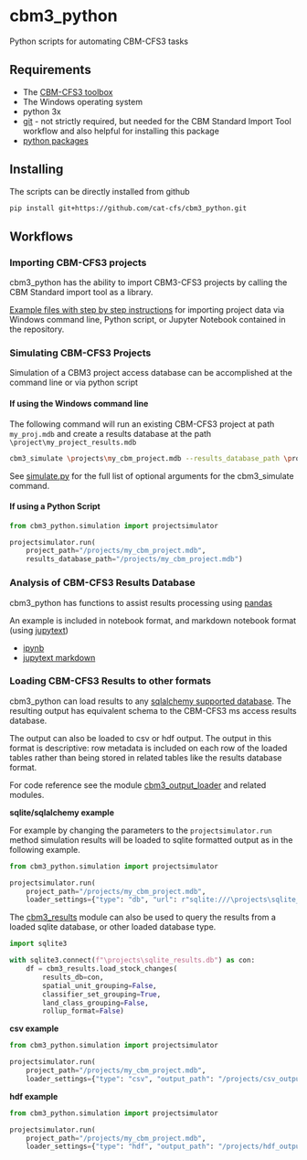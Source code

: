 # cbm3_python

Python scripts for automating CBM-CFS3 tasks

## Requirements

* The [CBM-CFS3 toolbox](https://www.nrcan.gc.ca/climate-change/impacts-adaptations/climate-change-impacts-forests/carbon-accounting/carbon-budget-model/13107)
* The Windows operating system
* python 3x
* [git](https://git-scm.com/) - not strictly required, but needed for the CBM Standard Import Tool workflow and also helpful for installing this package
* [python packages](https://github.com/cat-cfs/cbm3_python/blob/master/requirements.txt)



## Installing

The scripts can be directly installed from github

```bash
pip install git+https://github.com/cat-cfs/cbm3_python.git
```

## Workflows

### Importing CBM-CFS3 projects

cbm3_python has the ability to import CBM3-CFS3 projects by calling the CBM Standard import tool as a library.

[Example files with step by step instructions](./examples/sit_automation) for importing project data via Windows command line, Python script, or Jupyter Notebook contained in the repository.


### Simulating CBM-CFS3 Projects

Simulation of a CBM3 project access database can be accomplished at the command line or via python script

#### If using the Windows command line

The following command will run an existing CBM-CFS3 project at path `my_proj.mdb` and create a results database at the path `\project\my_project_results.mdb`

```bash
cbm3_simulate \projects\my_cbm_project.mdb --results_database_path \projects\my_cbm_project_results.mdb
```

See [simulate.py](cbm3_python/scripts/simulate.py) for the full list of optional arguments for the cbm3_simulate command.

#### If using a Python Script

```python
from cbm3_python.simulation import projectsimulator

projectsimulator.run(
    project_path="/projects/my_cbm_project.mdb",
    results_database_path="/projects/my_cbm_project.mdb")
```

### Analysis of CBM-CFS3 Results Database

cbm3_python has functions to assist results processing using [pandas](https://pandas.pydata.org/)

An example is included in notebook format, and markdown notebook format (using [jupytext](https://github.com/mwouts/jupytext))

* [ipynb](./examples/results/results_processing.ipynb)
* [jupytext markdown](./examples/results/results_processing.md)

### Loading CBM-CFS3 Results to other formats

cbm3_python can load results to any [sqlalchemy supported database](https://www.sqlalchemy.org/features.html). The resulting output has equivalent schema to the CBM-CFS3 ms access results database.  

The output can also be loaded to csv or hdf output. The output in this format is descriptive: row metadata is included on each row of the loaded tables rather than being stored in related tables like the results database format.

For code reference see the module [cbm3_output_loader](https://github.com/cat-cfs/cbm3_python/blob/master/cbm3_python/cbm3data/cbm3_output_loader.py) and related modules.

**sqlite/sqlalchemy example**

For example by changing the parameters to the `projectsimulator.run` method simulation results will be loaded to sqlite formatted output as in the following example.

```python
from cbm3_python.simulation import projectsimulator

projectsimulator.run(
    project_path="/projects/my_cbm_project.mdb",
    loader_settings={"type": "db", "url": r"sqlite:///\projects\sqlite_results.db"})
```

The [cbm3_results](https://github.com/cat-cfs/cbm3_python/blob/master/cbm3_python/cbm3data/cbm3_results.py) module can also be used to query the results from a loaded sqlite database, or other loaded database type.

```python
import sqlite3

with sqlite3.connect(f"\projects\sqlite_results.db") as con:
    df = cbm3_results.load_stock_changes(
        results_db=con,
        spatial_unit_grouping=False,
        classifier_set_grouping=True,
        land_class_grouping=False,
        rollup_format=False)
```

**csv example**

```python
from cbm3_python.simulation import projectsimulator

projectsimulator.run(
    project_path="/projects/my_cbm_project.mdb",
    loader_settings={"type": "csv", "output_path": "/projects/csv_output_dir"})
```

**hdf example**

```python
from cbm3_python.simulation import projectsimulator

projectsimulator.run(
    project_path="/projects/my_cbm_project.mdb",
    loader_settings={"type": "hdf", "output_path": "/projects/hdf_output_file.hdf"})
```

